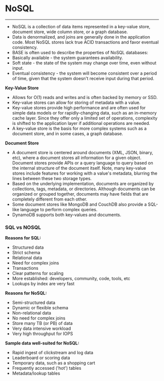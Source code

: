 # NoSQL
____

- NoSQL is a collection of data items represented in a key-value store, document store, wide column store, or a graph database.
- Data is denormalized, and joins are generally done in the application code. Most NoSQL stores lack true ACID transactions and favor eventual consistency.
- BASE is often used to describe the properties of NoSQL databases:
- Basically available - the system guarantees availability.
- Soft state - the state of the system may change over time, even without input.
- Eventual consistency - the system will become consistent over a period of time, given that the system doesn't receive input during that period.

**Key-Value Store**
- Allows for O(1) reads and writes and is often backed by memory or SSD.
- Key-value stores can allow for storing of metadata with a value.
- Key-value stores provide high performance and are often used for simple data models or for rapidly-changing data, such as an in-memory cache layer. Since they offer only a limited set of operations, complexity is shifted to the application layer if additional operations are needed.
- A key-value store is the basis for more complex systems such as a document store, and in some cases, a graph database.

**Document Store**
- A document store is centered around documents (XML, JSON, binary, etc), where a document stores all information for a given object. Document stores provide APIs or a query language to query based on the internal structure of the document itself. Note, many key-value stores include features for working with a value's metadata, blurring the lines between these two storage types.
- Based on the underlying implementation, documents are organized by collections, tags, metadata, or directories. Although documents can be organized or grouped together, documents may have fields that are completely different from each other.
- Some document stores like MongoDB and CouchDB also provide a SQL-like language to perform complex queries. 
- DynamoDB supports both key-values and documents.

### SQL vs NOSQL

**Reasons for SQL:**
- Structured data
- Strict schema
- Relational data
- Need for complex joins
- Transactions
- Clear patterns for scaling
- More established: developers, community, code, tools, etc
- Lookups by index are very fast

**Reasons for NoSQL:**
- Semi-structured data
- Dynamic or flexible schema
- Non-relational data
- No need for complex joins
- Store many TB (or PB) of data
- Very data intensive workload
- Very high throughput for IOPS

**Sample data well-suited for NoSQL:**
- Rapid ingest of clickstream and log data
- Leaderboard or scoring data
- Temporary data, such as a shopping cart
- Frequently accessed ('hot') tables
- Metadata/lookup tables

